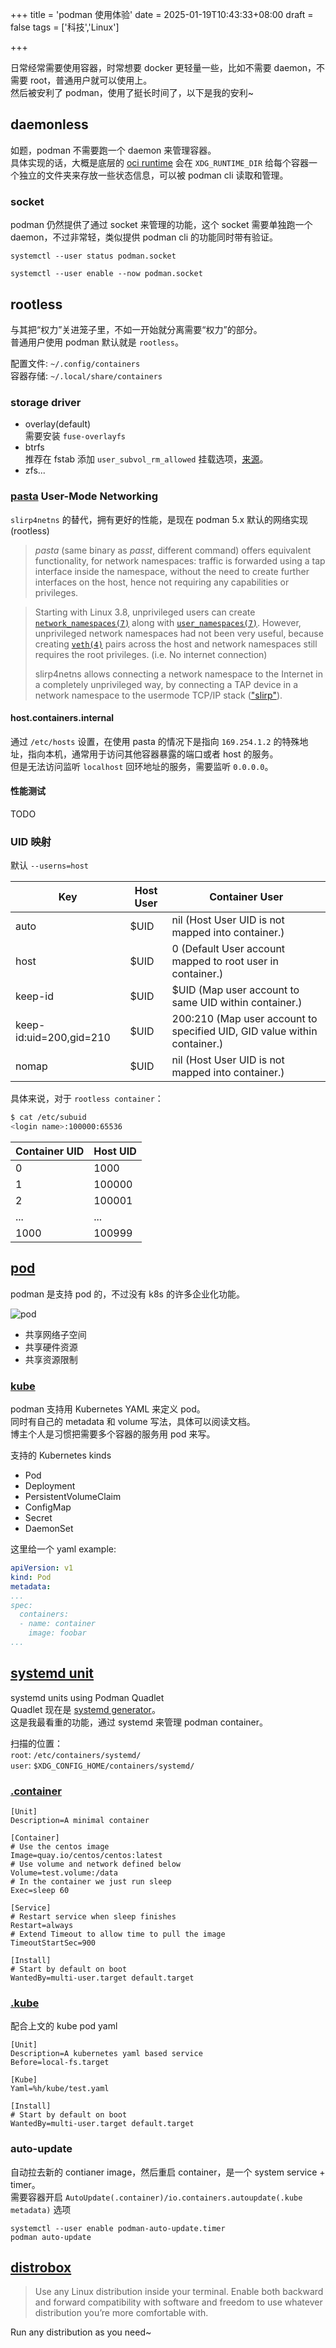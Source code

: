 +++
title = 'podman 使用体验'
date = 2025-01-19T10:43:33+08:00
draft = false
tags = ['科技','Linux']

+++

日常经常需要使用容器，时常想要 docker 更轻量一些，比如不需要 daemon，不需要 root，普通用户就可以使用上。  
然后被安利了 podman，使用了挺长时间了，以下是我的安利~

## daemonless

如题，podman 不需要跑一个 daemon 来管理容器。  
具体实现的话，大概是底层的 [oci runtime](https://github.com/opencontainers/runtime-spec) 会在 `XDG_RUNTIME_DIR` 给每个容器一个独立的文件夹来存放一些状态信息，可以被 podman cli 读取和管理。

### socket

podman 仍然提供了通过 socket 来管理的功能，这个 socket 需要单独跑一个 daemon，不过非常轻，类似提供 podman cli 的功能同时带有验证。

`systemctl --user status podman.socket`  

`systemctl --user enable --now podman.socket`

## rootless

与其把“权力”关进笼子里，不如一开始就分离需要“权力”的部分。  
普通用户使用 podman 默认就是 `rootless`。

配置文件: `~/.config/containers`  
容器存储: `~/.local/share/containers`  

### storage driver

- overlay(default)  
  需要安装 `fuse-overlayfs`
- btrfs  
  推荐在 fstab 添加 `user_subvol_rm_allowed` 挂载选项，[来源](https://github.com/containers/storage/pull/508)。
- zfs...  

### [pasta](https://passt.top/passt/about/) User-Mode Networking 

`slirp4netns` 的替代，拥有更好的性能，是现在 podman 5.x 默认的网络实现(rootless)

> *pasta* (same binary as *passt*, different command) offers equivalent functionality, for network namespaces: traffic is forwarded using a tap interface inside the namespace, without the need to create further interfaces on the host, hence not requiring any capabilities or privileges.

> Starting with Linux 3.8, unprivileged users can create [`network_namespaces(7)`](http://man7.org/linux/man-pages/man7/network_namespaces.7.html) along with [`user_namespaces(7)`](http://man7.org/linux/man-pages/man7/user_namespaces.7.html). However, unprivileged network namespaces had not been very useful, because creating [`veth(4)`](http://man7.org/linux/man-pages/man4/veth.4.html) pairs across the host and network namespaces still requires the root privileges. (i.e. No internet connection)
>
> slirp4netns allows connecting a network namespace to the Internet in a  completely unprivileged way, by connecting a TAP device in a network  namespace to the usermode TCP/IP stack (["slirp"](https://gitlab.freedesktop.org/slirp/libslirp)).

#### host.containers.internal

通过 `/etc/hosts` 设置，在使用 pasta 的情况下是指向 `169.254.1.2` 的特殊地址，指向本机，通常用于访问其他容器暴露的端口或者 host 的服务。  
但是无法访问监听 `localhost` 回环地址的服务，需要监听 `0.0.0.0`。

#### 性能测试

TODO

### UID 映射

默认 `--userns=host`

| Key                     | Host User | Container User                                               |
| ----------------------- | --------- | ------------------------------------------------------------ |
| auto                    | $UID      | nil (Host User UID is not mapped into container.)            |
| host                    | $UID      | 0 (Default User account mapped to root user in container.)   |
| keep-id                 | $UID      | $UID (Map user account to same UID within container.)        |
| keep-id:uid=200,gid=210 | $UID      | 200:210 (Map user account to specified UID, GID value within container.) |
| nomap                   | $UID      | nil (Host User UID is not mapped into container.)            |

具体来说，对于 `rootless container`：

```bash
$ cat /etc/subuid
<login name>:100000:65536
```

| Container UID | Host UID |
| ------------- | -------- |
| 0             | 1000     |
| 1             | 100000   |
| 2             | 100001   |
| ...           | ...      |
| 1000          | 100999   |

## [pod](https://docs.podman.io/en/stable/markdown/podman-pod-create.1.html)

podman 是支持 pod 的，不过没有 k8s 的许多企业化功能。

![pod](assets/pod.svg)

- 共享网络子空间
- 共享硬件资源
- 共享资源限制

### [kube](https://docs.podman.io/en/stable/markdown/podman-kube-play.1.html)

podman 支持用 Kubernetes YAML 来定义 pod。  
同时有自己的 metadata 和 volume 写法，具体可以阅读文档。  
博主个人是习惯把需要多个容器的服务用 pod 来写。  

支持的 Kubernetes kinds  
- Pod
- Deployment
- PersistentVolumeClaim
- ConfigMap
- Secret
- DaemonSet

这里给一个 yaml example:  

```yaml
apiVersion: v1
kind: Pod
metadata:
...
spec:
  containers:
  - name: container
    image: foobar
...
```

## [systemd unit](https://docs.podman.io/en/latest/markdown/podman-systemd.unit.5.html)

systemd units using Podman Quadlet  
Quadlet 现在是 [systemd generator](https://www.freedesktop.org/software/systemd/man/latest/systemd.generator.html)。  
这是我最看重的功能，通过 systemd 来管理 podman container。  

扫描的位置：  
`root`: `/etc/containers/systemd/`  
`user`: `$XDG_CONFIG_HOME/containers/systemd/`

### [.container](https://docs.podman.io/en/latest/markdown/podman-systemd.unit.5.html#container-units-container)

```systemd
[Unit]
Description=A minimal container

[Container]
# Use the centos image
Image=quay.io/centos/centos:latest
# Use volume and network defined below
Volume=test.volume:/data
# In the container we just run sleep
Exec=sleep 60

[Service]
# Restart service when sleep finishes
Restart=always
# Extend Timeout to allow time to pull the image
TimeoutStartSec=900

[Install]
# Start by default on boot
WantedBy=multi-user.target default.target
```

### [.kube](https://docs.podman.io/en/latest/markdown/podman-systemd.unit.5.html#pod-units-pod)

配合上文的 kube pod yaml

```systemd
[Unit]
Description=A kubernetes yaml based service
Before=local-fs.target

[Kube]
Yaml=%h/kube/test.yaml

[Install]
# Start by default on boot
WantedBy=multi-user.target default.target
```

### auto-update

自动拉去新的 contianer image，然后重启 container，是一个 system service + timer。  
需要容器开启 `AutoUpdate(.container)/io.containers.autoupdate(.kube metadata)` 选项

`systemctl --user enable podman-auto-update.timer`  
`podman auto-update`

## [distrobox](https://github.com/89luca89/distrobox.git)

> Use any Linux distribution inside your terminal. Enable both backward and forward compatibility with software and freedom to use whatever distribution you’re more comfortable with.

Run any distribution as you need~   
